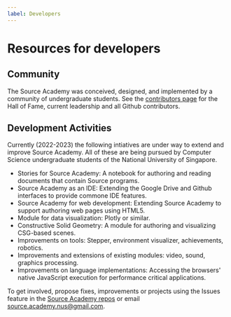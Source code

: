 ```yaml
---
label: Developers
---
```


# Resources for developers

## Community

The Source Academy was conceived, designed, and implemented by a community of undergraduate students. See the [contributors page](https://sourceacademy.org/contributors) for the Hall of Fame, current leadership and all Github contributors.

## Development Activities

Currently (2022-2023) the following intiatives are under way to extend and improve
Source Academy. All of these are being pursued by Computer Science undergraduate
students of the National University of Singapore.

- Stories for Source Academy: A notebook for authoring and reading documents that contain
Source programs.
- Source Academy as an IDE: Extending the Google Drive and Github interfaces to provide
commone IDE features.
- Source Academy for web development: Extending Source Academy to support authoring web
pages using HTML5.
- Module for data visualization: Plotly or similar.
- Constructive Solid Geometry: A module for authoring and visualizing CSG-based scenes.
- Improvements on tools: Stepper, environment visualizer, achievements, robotics.
- Improvements and extensions of existing modules: video, sound, graphics processing.
- Improvements on language implementations: Accessing the browsers' native JavaScript
execution for performance critical applications.

To get involved, propose fixes, improvements or projects using the Issues feature in the
[Source Academy repos](https://github.com/source-academy) or email
[source.academy.nus@gmail.com](mailto:source.academy.nus@gmail.com).